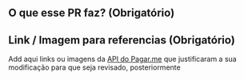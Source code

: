 ## O que esse PR faz? (Obrigatório)

## Link / Imagem para referencias (Obrigatório)
Add aqui links ou imagens da [API do Pagar.me](https://docs.pagar.me/reference) que justificaram a sua modificação para que seja revisado, posteriormente
